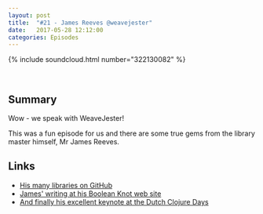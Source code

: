 ```yaml
---
layout: post
title:  "#21 - James Reeves @weavejester"
date:   2017-05-28 12:12:00
categories: Episodes
---
```


{% include soundcloud.html number="322130082" %}

<br>

## Summary

Wow - we speak with WeaveJester!

This was a fun episode for us and there are some true gems from the library master himself, Mr James Reeves.

## Links

- <a href="https://github.com/weavejester" target="_blank">His many libraries on GitHub</a>
- <a href="https://www.booleanknot.com" target="_blank">James' writing at his Boolean Knot web site</a>
- <a href="https://youtu.be/zznwKCifC1A?list=PLjzcwcP9P2Lc1ECd6sG0F4TnUVQBdYbmX"
     target="_blank">And finally his excellent keynote at the Dutch Clojure Days</a>

